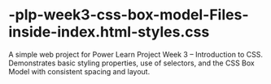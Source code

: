 # -plp-week3-css-box-model-Files-inside-index.html-styles.css
A simple web project for Power Learn Project Week 3 – Introduction to CSS. Demonstrates basic styling properties, use of selectors, and the CSS Box Model with consistent spacing and layout.
